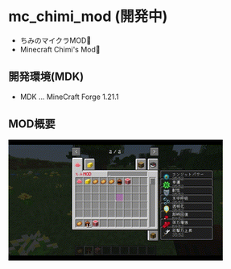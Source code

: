 # mc_chimi_mod (開発中)
- ちみのマイクラMOD🥳
- Minecraft Chimi's Mod🥳

## 開発環境(MDK)
 - MDK ... MineCraft Forge 1.21.1

## MOD概要
<!-- ![mod](doc/mod_tab.png) -->
![gif](doc/info.gif)

 <!-- ![mod_read_img](doc/mod_read.png) -->
